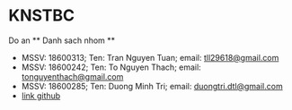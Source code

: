 # KNSTBC
Do an
** Danh sach nhom **
- MSSV: 18600313; Ten: Tran Nguyen Tuan; email: tll29618@gmail.com
- MSSV: 18600242; Ten: To Nguyen Thach; email: tonguyenthach@gmail.com
- MSSV: 18600285; Ten: Duong Minh Tri; email: duongtri.dtl@gmail.com
- [link github](https://github.com/Trannguyentuan/KNSTBC)
